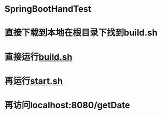 # SpringBootHandTest

# 直接下载到本地在根目录下找到build.sh

# 直接运行[build.sh](https://github.com/phyear/SpringBootHandTest/blob/master/exam1/build.sh)

# 再运行[start.sh](https://github.com/phyear/SpringBootHandTest/blob/master/exam1/start.sh)

# 再访问localhost:8080/getDate




